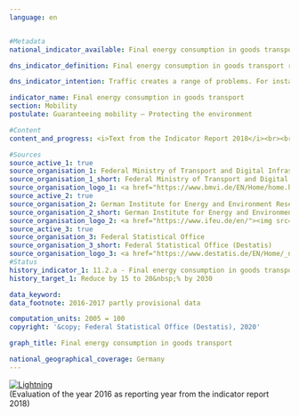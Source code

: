 ```yaml
---                   
language: en                   


#Metadata                   
national_indicator_available: Final energy consumption in goods transport                   

dns_indicator_definition: Final energy consumption in goods transport represents the energy consumption for the carriage of goods within Germany via inland shipping, by rail and by road.                   

dns_indicator_intention: Traffic creates a range of problems. For instance, noise and air pollutants impair the quality of life especially in cities, and traffic-related emissions contribute to climate change. The emission of harmful greenhouse gases is closely linked to the energy consumed for transport purposes. Therefore, final energy consumption in goods transport is to be reduced by 15 to 20&nbsp;% by 2030.                   

indicator_name: Final energy consumption in goods transport                   
section: Mobility                   
postulate: Guaranteeing mobility – Protecting the environment                   

#Content                    
content_and_progress: <i>Text from the Indicator Report 2018</i><br><br>The data regarding domestic final energy consumption originate from the Transport Emission Model (TREMOD) database at the ifeu (German Institute for Energy and Environmental Research). TREMOD is a model for evaluating traffic emissions. The data include fuel consumption levels within Germany according to the so-called consumption concept, that is, irrespective of the place of fuelling. “Final energy” refers to the part of the energy used directly during transportation, so this excludes conversion losses that arise during production of fuels as well as possible pipeline losses.<br><br>The transport performances in goods transport used to calculate the specific energy consumption in this sector are computed by the ifeu on behalf of the Federal Ministry of Transport and Digital Infrastructure. Road goods transport takes into account transports on lorries with payloads in excess of 3.5 tonnes. However, goods transport by air is not included as it accounts for negligibly small volumes.<br><br>The indicator for final energy consumption in goods transport refers by definition to consumption within Germany. The influence of the German economy’s increasingly international links in the context of globalisation are reflected only to an insufficient degree. As a result, transport flows and the associated energy consumption that arises due to German exports and imports are not included.<br><br>In addition to energy consumption, energy efficiency, i.e. energy consumption per tonne-kilometre, is also presented. The number of tonne-kilometres provides information about the extent to which transport intensity, or the distance per transported tonne, changes.<br><br>Contrary to the targeted goal of the Federal Government, final energy consumption for the carriage of goods in 2016 increased by 10.0&nbsp;% compared to 2005. This sharp increase can be attributed primarily to goods transport by road. Final energy consumption for road goods transport increased during this period by 12.2&nbsp;%, while consumption for rail and inland waterways transport was considerably reduced (– 8.5% and – 17.8% respectively).<br><br>During the same period, the goods transport performance increased by 12.9&nbsp;%. With similar energy consumption in 2005 and 2016, efficiency increased markedly by 2.5&nbsp;% during this period.<br><br>During the financial and economic crisis of 2009, price-adjusted gross value added in manufacturing suffered a particularly sharp decline of nearly 20&nbsp;%. This heavy loss affected the transport sector in particular, which reacts directly to increases and decreases in the production of goods. The resulting lower utilisation of transport capacity explains the slight increase in average energy consumption per tonne-kilometre, despite the fact that overall energy consumption fell sharply during the crisis years.<br><br>Besides the presumably short-term consequences of the financial and economic crisis of 2009, a number of long-term factors also influenced the development of final energy consumption in goods transport during the review period between 2005 and 2016. For instance, the number of production steps per company has decreased, something that is normally associated with greater transport volumes because companies procure more intermediate goods from domestic and international suppliers. Furthermore, the average distance between the production location for the goods and their place of use increased, which also caused transport volumes to increase. These effects are countered by a shift in the demand structure towards less material-intensive goods (e. g. an increasing demand for services). The resulting change in the composition of the volume of goods dampened the increase in transport-related energy consumption.                   

#Sources
source_active_1: true                           
source_organisation_1: Federal Ministry of Transport and Digital Infrastructure                           
source_organisation_1_short: Federal Ministry of Transport and Digital Infrastructure (BMVI)                           
source_organisation_logo_1: <a href="https://www.bmvi.de/EN/Home/home.html"><img src="https://g205sdgs.github.io/sdg-indicators/public/LogosEn/bmvi.png" alt="Logo Federal Ministry of Transport and Digital Infrastructure (BMVI)" title="Click here to visit the homepage of the organization"></a>
source_active_2: true                           
source_organisation_2: German Institute for Energy and Environment Research                           
source_organisation_2_short: German Institute for Energy and Environmental Research (IFEU)                           
source_organisation_logo_2: <a href="https://www.ifeu.de/en/"><img src="https://g205sdgs.github.io/sdg-indicators/public/LogosEn/ifeu.png" alt="Logo German Institute for Energy and Environmental Research (IFEU)" title="Click here to visit the homepage of the organization"></a>
source_active_3: true                           
source_organisation_3: Federal Statistical Office                           
source_organisation_3_short: Federal Statistical Office (Destatis)                           
source_organisation_logo_3: <a href="https://www.destatis.de/EN/Home/_node.html"><img src="https://g205sdgs.github.io/sdg-indicators/public/LogosEn/destatis.png" alt="Logo Federal Statistical Office (Destatis)" title="Click here to visit the homepage of the organization"></a>
#Status                   
history_indicator_1: 11.2.a - Final energy consumption in goods transport                   
history_target_1: Reduce by 15 to 20&nbsp;% by 2030

data_keyword:                    
data_footnote: 2016-2017 partly provisional data                   

computation_units: 2005 = 100                   
copyright: '&copy; Federal Statistical Office (Destatis), 2020'                   

graph_title: Final energy consumption in goods transport                   

national_geographical_coverage: Germany                   
---
```

<div>                           
  <div class="my-header">                           
    <a href="https://sustainabledevelopment-deutschland.github.io/en/status/"><img src="https://g205sdgs.github.io/sdg-indicators/public/Wettersymbole/Blitz.png" title="The indicator is not moving in the right direction so that the gap to the target value is widening" alt="Lightning" />                           
    </a>                           
  </div>
  <div class="my-header-note">
    <span>(Evaluation of the year 2016 as reporting year from the indicator report 2018)</span>
  </div>                           
</div>